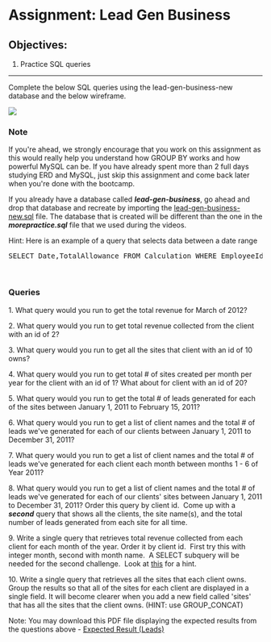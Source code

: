 <div class="module_description active_lesson_with_video ">
									
            
            
<p> <br> <br> <br> <br></p>
<h1>Assignment: Lead Gen Business</h1>
<h2>Objectives:</h2>
<ol><li>Practice SQL queries</li></ol>
<hr>
<p>Complete the below SQL queries using the lead-gen-business-new database and the below wireframe.</p>
<p><img src="https://s3.amazonaws.com/General_V88/boomyeah2015/codingdojo/curriculum/content/chapter/Lead_Gen_Biz_ERD.png"></p>
<h3>Note</h3>
<p>
 If you're ahead, we strongly encourage that you work on this assignment as this would really help you understand how GROUP BY works and how powerful MySQL can be. If you have already spent more than 2 full days studying ERD and MySQL, just skip this assignment and come back later when you're done with the bootcamp.&nbsp;</p>
<p>
 If you already have a database called
 <strong><em> lead-gen-business</em></strong>, go ahead and drop that database and recreate by importing the&nbsp;<a href="http://s3.amazonaws.com/General_V88/boomyeah/company_209/chapter_3569/handouts/chapter3569_5435_lead-gen-business-new.sql" target="_blank">lead-gen-business-new.sql</a> file. The database that is created will be different than the one in the <strong><em>morepractice.sql</em></strong> file that we used during the videos.</p>
<p>Hint:&nbsp;Here is an example of a query that selects data between a date range<br></p>
<pre class="rainbow" data-language="java"><span class="constant from-rainbow">SELECT</span> <span class="entity class from-rainbow">Date</span>,<span class="entity class from-rainbow">TotalAllowance</span> <span class="constant from-rainbow">FROM</span> <span class="entity class from-rainbow">Calculation</span> <span class="constant from-rainbow">WHERE</span> <span class="entity class from-rainbow">EmployeeId</span><span class="operator from-rainbow">=</span><span class="integer from-rainbow">1</span> <span class="constant from-rainbow">AND</span> <span class="entity class from-rainbow">Date</span> <span class="operator from-rainbow">&gt;</span><span class="operator from-rainbow">=</span> '<span class="integer from-rainbow">2011</span><span class="operator from-rainbow">/</span><span class="integer from-rainbow">02</span><span class="operator from-rainbow">/</span><span class="integer from-rainbow">25</span>' <span class="constant from-rainbow">AND</span> <span class="entity class from-rainbow">Date</span> <span class="operator from-rainbow">&lt;</span> '<span class="integer from-rainbow">2011</span><span class="operator from-rainbow">/</span><span class="integer from-rainbow">02</span><span class="operator from-rainbow">/</span><span class="integer from-rainbow">28</span>'</pre>
<p>&nbsp; &nbsp; &nbsp; &nbsp; &nbsp;</p>
<h3>
 Queries</h3>
<p>1. What query would you run to get the total revenue for March of 2012?</p>
<p>2. What query would you run to get total revenue collected from the client with an id of 2?</p>
<p>3. What query would you run to get all the sites that client with an id of 10 owns?</p>
<p>4. What query would you run to get total # of sites created per month per year for the client with an id of 1? What about for client with an id of 20?</p>
<p>5. What query would you run to get the total # of leads&nbsp;generated for each of the sites between January 1, 2011&nbsp;to February 15, 2011?</p>
<p>6. What query would you run to get a list of client names and the total # of leads we've generated for each of our clients between January 1, 2011 to December 31, 2011?</p>
<p>7. What query would you run to get a list of client names and the total # of leads we've generated for each client each month between months 1 - 6 of Year 2011?</p>
<p>8. What query would you run to get a list of client names and the total # of leads we've generated for each of our clients' sites between January 1, 2011 to December 31, 2011? Order this query by client id. &nbsp;Come up with a <strong><em>second</em></strong> query that shows all the clients, the site name(s), and the total number of leads generated from each site for all time.</p>
<p>9. Write a single query that retrieves total revenue collected from each client for&nbsp;each month of the year. Order it by client id.&nbsp; First try this with integer month, second with month name.&nbsp; A SELECT subquery will be needed for the second challenge.&nbsp; Look at&nbsp;<a href="https://www.mysqltutorial.org/mysql-subquery/" target="_blank">this</a> for a hint.</p>
<p>10. Write a single query that retrieves all the sites that each client owns. Group the results so that all of the sites for each client are displayed in a single field. It will become clearer when you&nbsp;add a new&nbsp;field called 'sites' that has all the sites that the client owns. (HINT: use GROUP_CONCAT)</p>
<p>
 Note: You may download this PDF file displaying the expected results from the questions above -&nbsp;<a href="https://s3.amazonaws.com/General_V88/boomyeah2015/codingdojo/curriculum/content/chapter/mysql_lead_gen_expected_output.pdf" data-file="" target="_blank">Expected Result (Leads)</a>&nbsp;<a href="http://s3.amazonaws.com/General_V88/boomyeah/company_209/chapter_3569/handouts/chapter3569_5440_MySQL-Optional-Leads-Expected-Result.pdf" target="_blank"></a></p>
<p> <br> </p>
<p> <br> <br> <br> </p>
        
        
        
</div>
